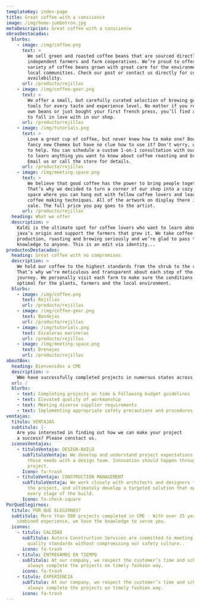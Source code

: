 ```yaml
---
templateKey: index-page
title: Great coffee with a conscience
image: /img/home-jumbotron.jpg
metaDescripcion: Great coffee with a conscience
obrasDestacadas:
  blurbs:
    - image: /img/coffee.png
      text: >
        We sell green and roasted coffee beans that are sourced directly from
        independent farmers and farm cooperatives. We’re proud to offer a
        variety of coffee beans grown with great care for the environment and
        local communities. Check our post or contact us directly for current
        availability.
      url: /producto/rejillas
    - image: /img/coffee-gear.png
      text: >
        We offer a small, but carefully curated selection of brewing gear and
        tools for every taste and experience level. No matter if you roast your
        own beans or just bought your first french press, you’ll find a gadget
        to fall in love with in our shop.
      url: /producto/rejillas
    - image: /img/tutorials.png
      text: >
        Love a great cup of coffee, but never knew how to make one? Bought a
        fancy new Chemex but have no clue how to use it? Don't worry, we’re here
        to help. You can schedule a custom 1-on-1 consultation with our baristas
        to learn anything you want to know about coffee roasting and brewing.
        Email us or call the store for details.
      url: /producto/rejillas
    - image: /img/meeting-space.png
      text: >
        We believe that good coffee has the power to bring people together.
        That’s why we decided to turn a corner of our shop into a cozy meeting
        space where you can hang out with fellow coffee lovers and learn about
        coffee making techniques. All of the artwork on display there is for
        sale. The full price you pay goes to the artist.
      url: /producto/rejillas
  heading: What we offer
  description: >
    Kaldi is the ultimate spot for coffee lovers who want to learn about their
    java’s origin and support the farmers that grew it. We take coffee
    production, roasting and brewing seriously and we’re glad to pass that
    knowledge to anyone. This is an edit via identity...
productosDestacados:
  heading: Great coffee with no compromises
  description: >
    We hold our coffee to the highest standards from the shrub to the cup.
    That’s why we’re meticulous and transparent about each step of the coffee’s
    journey. We personally visit each farm to make sure the conditions are
    optimal for the plants, farmers and the local environment.
  blurbs:
    - image: /img/coffee.png
      text: Rejillas
      url: /producto/rejillas
    - image: /img/coffee-gear.png
      text: Bandejas
      url: /producto/rejillas
    - image: /img/tutorials.png
      text: Escaleras marineras
      url: /producto/rejillas
    - image: /img/meeting-space.png
      text: Drenajes
      url: /producto/rejillas
aboutBox:
  heading: Bienvenidos a CME
  description: >
    WWe have successfully completed projects in numerous states across the continental United States. Autora Construction Services has a proven track record of:
  url: /
  blurbs:
    - text: Completing projects on time & Following budget guidelines
    - text: Elevated quality of workmanship
    - text: Meeting diverse supplier requirements
    - text: Implementing appropriate safety precautions and procedures
ventajas:
  titulo: VENTAJAS
  subtitulo: |-
    Are you interested in finding out how we can make your project
    a success? Please constact us.
  iconosVentajas:
    - tituloVentaja: DESIGN-BUILD
      subTituloVentaja: We develop and understand project expectations and then manage
        those needs with a design team. Innovation should happen throughout a
        project.
      Icono: fa-trash
    - tituloVentaja: CONSTRUCTION MANAGEMENT
      subTituloVentaja: We work closely with architects and designers to understand
        the project, and ultimately develop a targeted solution that optimizes
        every stage of the build.
      Icono: fa-check-square
PorQueElegirnos:
  titulo: POR QUE ELEGIRNOS?
  subtitulo: More than 500 projects completed in CME - With over 25 years of
    combined experience, we have the knowledge to serve you.
  iconos:
    - titulo: CALIDAD
      subTitulo: Autora Construction Services are committed to meeting the highest
        quality standards without compromising our safety culture..
      icono: fa-trash
    - titulo: ENTREGAMOS EN TIEMPO
      subTitulo: At our company, we respect the customer’s time and schedule and
        always complete the projects on timely fashion way.
      icono: fa-trash
    - titulo: EXPERIENCIA
      subTitulo: At our company, we respect the customer’s time and schedule and
        always complete the projects on timely fashion way.
      icono: fa-trash
---
```

